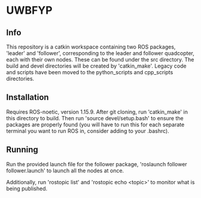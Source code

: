 # UWBFYP

## Info
This repository is a catkin workspace containing two ROS packages, 'leader' and 'follower', corresponding to the leader and follower quadcopter, each with their own nodes. These can be found under the src directory. The build and devel directories will be created by 'catkin\_make'. Legacy code and scripts have been moved to the python\_scripts and cpp\_scripts directories.

## Installation
Requires ROS-noetic, version 1.15.9. After git cloning, run 'catkin\_make' in this directory to build. Then run 'source devel/setup.bash' to ensure the packages are properly found (you will have to run this for each separate terminal you want to run ROS in, consider adding to your .bashrc).

## Running
Run the provided launch file for the follower package, 'roslaunch follower follower.launch' to launch all the nodes at once.

Additionally, run 'rostopic list' and 'rostopic echo \<topic\>' to monitor what is being published.
